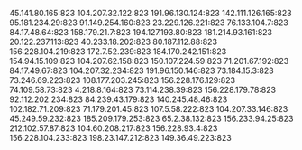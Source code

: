 45.141.80.165:823
104.207.32.122:823
191.96.130.124:823
142.111.126.165:823
95.181.234.29:823
91.149.254.160:823
23.229.126.221:823
76.133.104.7:823
84.17.48.64:823
158.179.21.7:823
194.127.193.80:823
181.214.93.161:823
20.122.237.113:823
40.233.18.202:823
80.187.112.88:823
156.228.104.219:823
172.7.52.239:823
184.170.242.151:823
154.94.15.109:823
104.207.62.158:823
150.107.224.59:823
71.201.67.192:823
84.17.49.67:823
104.207.32.234:823
191.96.150.146:823
73.184.15.3:823
73.246.69.223:823
108.177.203.245:823
156.228.176.129:823
74.109.58.73:823
4.218.8.164:823
73.114.238.39:823
156.228.179.78:823
92.112.202.234:823
84.239.43.179:823
140.245.48.46:823
102.182.71.209:823
71.179.201.45:823
107.5.58.222:823
104.207.33.146:823
45.249.59.232:823
185.209.179.253:823
65.2.38.132:823
156.233.94.25:823
212.102.57.87:823
104.60.208.217:823
156.228.93.4:823
156.228.104.233:823
198.23.147.212:823
149.36.49.223:823
